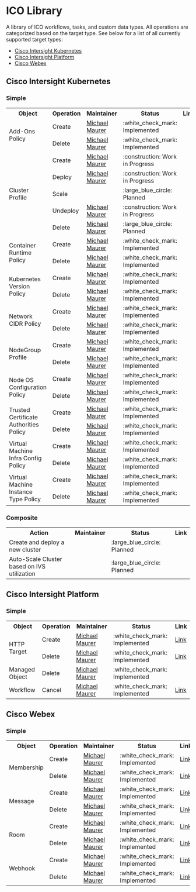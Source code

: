 # ICO Library
A library of ICO workflows, tasks, and custom data types. All operations are categorized based on the target type. See below for a list of all currently supported target types:
* [Cisco Intersight Kubernetes](#cisco-intersight-kubernetes)
* [Cisco Intersight Platform](#cisco-intersight-platform)
* [Cisco Webex](#cisco-webex)


<!--  
Object states:

:white_check_mark: Implemented

:construction: Work in Progress

:large_blue_circle: Planned

:red_circle: Blocked
-->


## Cisco Intersight Kubernetes

### Simple
<table>
  <tr>
    <th>Object</th>
    <th>Operation</th>
    <th>Maintainer</th>
    <th>Status</th>
    <th>Link</th>
  </tr>
  
  <!-- Add-Ons Policy -->
  <tr>
    <td rowspan="2">Add-Ons Policy</td>
    <td>Create</td>
    <td><a href="https://github.com/3191110276">Michael Maurer</a></td>
    <td>:white_check_mark: Implemented</td>
    <td></td>
  </tr>
  <tr>
    <td>Delete</td>
    <td><a href="https://github.com/3191110276">Michael Maurer</a></td>
    <td>:white_check_mark: Implemented</td>
    <td></td>
  </tr>
  
  <!-- Cluster Profile -->
  <tr>
    <td rowspan="5">Cluster Profile</td>
    <td>Create</td>
    <td><a href="https://github.com/3191110276">Michael Maurer</a></td>
    <td>:construction: Work in Progress</td>
    <td></td>
  </tr>
  <tr>
    <td>Deploy</td>
    <td><a href="https://github.com/3191110276">Michael Maurer</a></td>
    <td>:construction: Work in Progress</td>
    <td></td>
  </tr>
  <tr>
    <td>Scale</td>
    <td></td>
    <td>:large_blue_circle: Planned</td>
    <td></td>
  </tr>
  <tr>
    <td>Undeploy</td>
    <td><a href="https://github.com/3191110276">Michael Maurer</a></td>
    <td>:construction: Work in Progress</td>
    <td></td>
  </tr>
  <tr>
    <td>Delete</td>
    <td><a href="https://github.com/3191110276">Michael Maurer</a></td>
    <td>:large_blue_circle: Planned</td>
    <td></td>
  </tr>
  
  <!-- Container Runtime Policy -->
  <tr>
    <td rowspan="2">Container Runtime Policy</td>
    <td>Create</td>
    <td><a href="https://github.com/3191110276">Michael Maurer</a></td>
    <td>:white_check_mark: Implemented</td>
    <td></td>
  </tr>
  <tr>
    <td>Delete</td>
    <td><a href="https://github.com/3191110276">Michael Maurer</a></td>
    <td>:white_check_mark: Implemented</td>
    <td></td>
  </tr>
  
  <!-- Kubernetes Version Policy -->
  <tr>
    <td rowspan="2">Kubernetes Version Policy</td>
    <td>Create</td>
    <td><a href="https://github.com/3191110276">Michael Maurer</a></td>
    <td>:white_check_mark: Implemented</td>
    <td></td>
  </tr>
  <tr>
    <td>Delete</td>
    <td><a href="https://github.com/3191110276">Michael Maurer</a></td>
    <td>:white_check_mark: Implemented</td>
    <td></td>
  </tr>
  
  <!-- Network CIDR Policy -->
  <tr>
    <td rowspan="2">Network CIDR Policy</td>
    <td>Create</td>
    <td><a href="https://github.com/3191110276">Michael Maurer</a></td>
    <td>:white_check_mark: Implemented</td>
    <td></td>
  </tr>
  <tr>
    <td>Delete</td>
    <td><a href="https://github.com/3191110276">Michael Maurer</a></td>
    <td>:white_check_mark: Implemented</td>
    <td></td>
  </tr>
  
  <!-- NodeGroup Profiles -->
  <tr>
    <td rowspan="2">NodeGroup Profile</td>
    <td>Create</td>
    <td><a href="https://github.com/3191110276">Michael Maurer</a></td>
    <td>:white_check_mark: Implemented</td>
    <td></td>
  </tr>
  <tr>
    <td>Delete</td>
    <td><a href="https://github.com/3191110276">Michael Maurer</a></td>
    <td>:white_check_mark: Implemented</td>
    <td></td>
  </tr>
  
  <!-- Node OS Configuration Policy -->
  <tr>
    <td rowspan="2">Node OS Configuration Policy</td>
    <td>Create</td>
    <td><a href="https://github.com/3191110276">Michael Maurer</a></td>
    <td>:white_check_mark: Implemented</td>
    <td></td>
  </tr>
  <tr>
    <td>Delete</td>
    <td><a href="https://github.com/3191110276">Michael Maurer</a></td>
    <td>:white_check_mark: Implemented</td>
    <td></td>
  </tr>
  
  <!-- Trusted Certificate Authorities Policy -->
  <tr>
    <td rowspan="2">Trusted Certificate Authorities Policy</td>
    <td>Create</td>
    <td><a href="https://github.com/3191110276">Michael Maurer</a></td>
    <td>:white_check_mark: Implemented</td>
    <td></td>
  </tr>
  <tr>
    <td>Delete</td>
    <td><a href="https://github.com/3191110276">Michael Maurer</a></td>
    <td>:white_check_mark: Implemented</td>
    <td></td>
  </tr>
  
  <!-- Virtual Machine Infra Config Policy -->
  <tr>
    <td rowspan="2">Virtual Machine Infra Config Policy</td>
    <td>Create</td>
    <td><a href="https://github.com/3191110276">Michael Maurer</a></td>
    <td>:white_check_mark: Implemented</td>
    <td></td>
  </tr>
  <tr>
    <td>Delete</td>
    <td><a href="https://github.com/3191110276">Michael Maurer</a></td>
    <td>:white_check_mark: Implemented</td>
    <td></td>
  </tr>
  
  <!-- Virtual Machine Instance Type Policy -->
  <tr>
    <td rowspan="2">Virtual Machine Instance Type Policy</td>
    <td>Create</td>
    <td><a href="https://github.com/3191110276">Michael Maurer</a></td>
    <td>:white_check_mark: Implemented</td>
    <td></td>
  </tr>
  <tr>
    <td>Delete</td>
    <td><a href="https://github.com/3191110276">Michael Maurer</a></td>
    <td>:white_check_mark: Implemented</td>
    <td></td>
  </tr>
</table>

### Composite
<table>
  <tr>
    <th>Action</th>
    <th>Maintainer</th>
    <th>Status</th>
    <th>Link</th>
  </tr>
  
  <tr>
    <td>Create and deploy a new cluster</td>
    <td></td>
    <td>:large_blue_circle: Planned</td>
    <td></td>
  </tr>
  
  <tr>
    <td>Auto-Scale Cluster based on IVS utilization</td>
    <td></td>
    <td>:large_blue_circle: Planned</td>
    <td></td>
  </tr>
</table>


## Cisco Intersight Platform

### Simple
<table>
  <tr>
    <th>Object</th>
    <th>Operation</th>
    <th>Maintainer</th>
    <th>Status</th>
    <th>Link</th>
  </tr>
  
  <!-- HTTP Target -->
  <tr>
    <td rowspan="2">HTTP Target</td>
    <td>Create</td>
    <td><a href="https://github.com/3191110276">Michael Maurer</a></td>
    <td>:white_check_mark: Implemented</td>
    <td><a href="./cisco_intersight_platform/CreateHTTPTarget.json">Link</a></td>
  </tr>
  <tr>
    <td>Delete</td>
    <td><a href="https://github.com/3191110276">Michael Maurer</a></td>
    <td>:white_check_mark: Implemented</td>
    <td><a href="./cisco_intersight_platform/DeleteHTTPTarget.json">Link</a></td>
  </tr>
  
  <!-- Managed Object -->
  <tr>
    <td>Managed Object</td>
    <td>Delete</td>
    <td><a href="https://github.com/3191110276">Michael Maurer</a></td>
    <td>:white_check_mark: Implemented</td>
    <td></td>
  </tr>
  
  <!-- Workflow -->
  <tr>
    <td>Workflow</td>
    <td>Cancel</td>
    <td><a href="https://github.com/3191110276">Michael Maurer</a></td>
    <td>:white_check_mark: Implemented</td>
    <td><a href="./cisco_intersight_platform/CancelWorkflow.json">Link</a></td>
  </tr>
</table>


## Cisco Webex

### Simple
<table>
  <tr>
    <th>Object</th>
    <th>Operation</th>
    <th>Maintainer</th>
    <th>Status</th>
    <th>Link</th>
  </tr>
  
  <!-- Membership -->
  <tr>
    <td rowspan="2">Membership</td>
    <td>Create</td>
    <td><a href="https://github.com/3191110276">Michael Maurer</a></td>
    <td>:white_check_mark: Implemented</td>
    <td><a href="./cisco_webex/CreateMembership.json">Link</a></td>
  </tr>
  <tr>
    <td>Delete</td>
    <td><a href="https://github.com/3191110276">Michael Maurer</a></td>
    <td>:white_check_mark: Implemented</td>
    <td><a href="./cisco_webex/DeleteMembership.json">Link</a></td>
  </tr>
  
  <!-- Message -->
  <tr>
    <td rowspan="2">Message</td>
    <td>Create</td>
    <td><a href="https://github.com/3191110276">Michael Maurer</a></td>
    <td>:white_check_mark: Implemented</td>
    <td><a href="./cisco_webex/CreateMessage.json">Link</a></td>
  </tr>
  <tr>
    <td>Delete</td>
    <td><a href="https://github.com/3191110276">Michael Maurer</a></td>
    <td>:white_check_mark: Implemented</td>
    <td><a href="./cisco_webex/DeleteMessage.json">Link</a></td>
  </tr>
  
  <!-- Room -->
  <tr>
    <td rowspan="2">Room</td>
    <td>Create</td>
    <td><a href="https://github.com/3191110276">Michael Maurer</a></td>
    <td>:white_check_mark: Implemented</td>
    <td><a href="./cisco_webex/CreateRoom.json">Link</a></td>
  </tr>
  <tr>
    <td>Delete</td>
    <td><a href="https://github.com/3191110276">Michael Maurer</a></td>
    <td>:white_check_mark: Implemented</td>
    <td><a href="./cisco_webex/DeleteRoom.json">Link</a></td>
  </tr>
  
  <!-- Webhook -->
  <tr>
    <td rowspan="2">Webhook</td>
    <td>Create</td>
    <td><a href="https://github.com/3191110276">Michael Maurer</a></td>
    <td>:white_check_mark: Implemented</td>
    <td><a href="./cisco_webex/CreateWebhook.json">Link</a></td>
  </tr>
  <tr>
    <td>Delete</td>
    <td><a href="https://github.com/3191110276">Michael Maurer</a></td>
    <td>:white_check_mark: Implemented</td>
    <td><a href="./cisco_webex/DeleteWebhook.json">Link</a></td>
  </tr>
</table>
